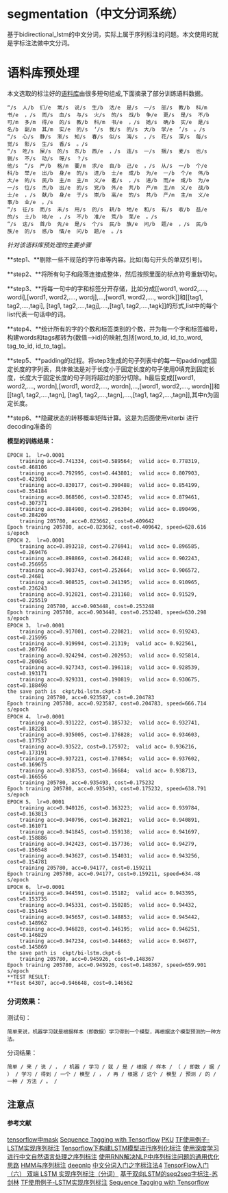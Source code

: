 # segmentation（中文分词系统）
基于bidirectional_lstm的中文分词，实际上属于序列标注的问题。本文使用的就是字标注法做中文分词。

# 语料库预处理
本文选取的标注好的[语料库](http://kexue.fm/usr/uploads/2016/10/1372394625.zip)由很多短句组成,下面摘录了部分训练语料数据。
```
“/s  人/b  们/e  常/s  说/s  生/b  活/e  是/s  一/s  部/s  教/b  科/m  书/e  ，/s  而/s  血/s  与/s  火/s  的/s  战/b  争/e  更/s  是/s  不/b  可/m  多/m  得/e  的/s  教/b  科/m  书/e  ，/s  她/s  确/b  实/e  是/s  名/b  副/m  其/m  实/e  的/s  ‘/s  我/s  的/s  大/b  学/e  ’/s  。/s  
“/s  心/s  静/s  渐/s  知/s  春/s  似/s  海/s  ，/s  花/s  深/s  每/s  觉/s  影/s  生/s  香/s  。/s  
“/s  吃/s  屎/s  的/s  东/b  西/e  ，/s  连/s  一/s  捆/s  麦/s  也/s  铡/s  不/s  动/s  呀/s  ？/s  
他/s  “/s  严/b  格/m  要/m  求/e  自/b  己/e  ，/s  从/s  一/b  个/e  科/b  举/e  出/b  身/e  的/s  进/b  士/e  成/b  为/e  一/b  个/e  伟/b  大/e  的/s  民/b  主/m  主/m  义/e  者/s  ，/s  进/b  而/e  成/b  为/e  一/s  位/s  杰/b  出/e  的/s  党/b  外/e  共/b  产/m  主/m  义/e  战/b  士/e  ，/s  献/b  身/e  于/s  崇/b  高/e  的/s  共/b  产/m  主/m  义/e  事/b  业/e  。/s  
“/s  征/s  而/s  未/s  用/s  的/s  耕/b  地/e  和/s  有/s  收/b  益/e  的/s  土/b  地/e  ，/s  不/b  准/e  荒/b  芜/e  。/s  
“/s  这/s  首/b  先/e  是/s  个/s  民/b  族/e  问/b  题/e  ，/s  民/b  族/e  的/s  感/b  情/e  问/b  题/e  。/s  
```
_针对该语料库预处理的主要步骤_

**step1、**剔除一些不规范的字符串等内容。比如(每句开头的单双引号)。

**step2、**将所有句子和段落连接成整体，然后按照里面的标点符号重新切句。

**step3、**将每一句中的字和标签分开存储，比如分成[[word1, word2,...., wordi],[word1, word2,...., wordj],...,[word1, word2,...., wordk]]和[[tag1, tag2,....,tagi], [tag1, tag2,....,tagj],....,[tag1, tag2,....,tagk]]的形式,list中的每个list代表一句话中的词。

**step4、**统计所有的字的个数和标签类别的个数，并为每一个字和标签编号，构建words和tags都转为{数值-->id}的映射,包括[word_to_id, id_to_word, tag_to_id, id_to_tag]。

**step5、**padding的过程。将step3生成的句子列表中的每一句padding成固定长度的字列表，具体做法是对于长度小于固定长度的句子使用0填充到固定长度，长度大于固定长度的句子则将超过的部分切除。h最后变成[[word1, word2,...., wordn],[word1, word2,...., wordn],...,[word1, word2,...., wordn]]和[[tag1, tag2,....,tagn], [tag1, tag2,....,tagn],....,[tag1, tag2,....,tagn]],其中n为固定长度。

**step6、**隐藏状态的转移概率矩阵计算。这是为后面使用viterbi 进行decoding准备的






**模型的训练结果：**
```
EPOCH 1， lr=0.0001
	training acc=0.741334, cost=0.589564;  valid acc= 0.778319, cost=0.468106 
	training acc=0.792995, cost=0.443801;  valid acc= 0.807903, cost=0.423901 
	training acc=0.830177, cost=0.390488;  valid acc= 0.854199, cost=0.354184 
	training acc=0.868506, cost=0.328745;  valid acc= 0.879461, cost=0.307371 
	training acc=0.884908, cost=0.296304;  valid acc= 0.890496, cost=0.284209 
	training 205780, acc=0.823662, cost=0.409642 
Epoch training 205780, acc=0.823662, cost=0.409642, speed=628.616 s/epoch
EPOCH 2， lr=0.0001
	training acc=0.893218, cost=0.276941;  valid acc= 0.896585, cost=0.269476 
	training acc=0.898869, cost=0.264248;  valid acc= 0.902243, cost=0.256955 
	training acc=0.903743, cost=0.252664;  valid acc= 0.906572, cost=0.24681 
	training acc=0.908525, cost=0.241395;  valid acc= 0.910965, cost=0.236243 
	training acc=0.912821, cost=0.231168;  valid acc= 0.91529, cost=0.225519 
	training 205780, acc=0.903448, cost=0.253248 
Epoch training 205780, acc=0.903448, cost=0.253248, speed=630.298 s/epoch
EPOCH 3， lr=0.0001
	training acc=0.917001, cost=0.220821;  valid acc= 0.919243, cost=0.215995 
	training acc=0.919994, cost=0.21319;  valid acc= 0.922561, cost=0.207766 
	training acc=0.924294, cost=0.202953;  valid acc= 0.925814, cost=0.200045 
	training acc=0.927343, cost=0.196118;  valid acc= 0.928539, cost=0.193171 
	training acc=0.929331, cost=0.190819;  valid acc= 0.930675, cost=0.188498 
the save path is  ckpt/bi-lstm.ckpt-3
	training 205780, acc=0.923587, cost=0.204783 
Epoch training 205780, acc=0.923587, cost=0.204783, speed=666.714 s/epoch
EPOCH 4， lr=0.0001
	training acc=0.931222, cost=0.185732;  valid acc= 0.932741, cost=0.182281 
	training acc=0.935005, cost=0.176828;  valid acc= 0.934603, cost=0.177537 
	training acc=0.93522, cost=0.175972;  valid acc= 0.936216, cost=0.173191 
	training acc=0.937221, cost=0.170854;  valid acc= 0.937602, cost=0.169675 
	training acc=0.938753, cost=0.16684;  valid acc= 0.938713, cost=0.166556 
	training 205780, acc=0.935493, cost=0.175232 
Epoch training 205780, acc=0.935493, cost=0.175232, speed=638.791 s/epoch
EPOCH 5， lr=0.0001
	training acc=0.940126, cost=0.163223;  valid acc= 0.939784, cost=0.163813 
	training acc=0.940796, cost=0.162021;  valid acc= 0.940891, cost=0.161071 
	training acc=0.941845, cost=0.159138;  valid acc= 0.941697, cost=0.158886 
	training acc=0.942423, cost=0.157736;  valid acc= 0.94279, cost=0.156548 
	training acc=0.943627, cost=0.154031;  valid acc= 0.943256, cost=0.154781 
	training 205780, acc=0.94177, cost=0.159211 
Epoch training 205780, acc=0.94177, cost=0.159211, speed=634.48 s/epoch
EPOCH 6， lr=0.0001
	training acc=0.944591, cost=0.15182;  valid acc= 0.943395, cost=0.153735 
	training acc=0.945331, cost=0.150285;  valid acc= 0.94432, cost=0.151445 
	training acc=0.945657, cost=0.148853;  valid acc= 0.945442, cost=0.148962 
	training acc=0.946828, cost=0.146195;  valid acc= 0.946251, cost=0.146829 
	training acc=0.947234, cost=0.144663;  valid acc= 0.94677, cost=0.145869 
the save path is  ckpt/bi-lstm.ckpt-6
	training 205780, acc=0.945926, cost=0.148367 
Epoch training 205780, acc=0.945926, cost=0.148367, speed=659.901 s/epoch
**TEST RESULT:
**Test 64307, acc=0.946648, cost=0.146562
```

### 分词效果：
测试句：
```
简单来说，机器学习就是根据样本（即数据）学习得到一个模型，再根据这个模型预测的一种方法。
```
分词结果：
```
简单 / 来 / 说 / ， / 机器 / 学习 / 就 / 是 / 根据 / 样本 / （ / 即数 / 据 / ） / 学习 / 得到 / 一个 / 模型 / ， / 再 / 根据 / 这个 / 模型 / 预测 / 的 / 一种 / 方法 / 。 / 
```


## 注意点




#### 参考文献
[tensorflow中mask](http://blog.csdn.net/appleml/article/details/56675152)
[Sequence Tagging with Tensorflow](https://guillaumegenthial.github.io/sequence-tagging-with-tensorflow.html)
[PKU](http://sighan.cs.uchicago.edu/bakeoff2005/data/pku_spec.pdf)
[TF使用例子-LSTM实现序列标注](http://www.jianshu.com/p/4cfcce68fc3b)
[Tensorflow下构建LSTM模型进行序列化标注](http://www.deepnlp.org/blog/tensorflow-lstm-pos/)
[使用深度学习进行中文自然语言处理之序列标注](http://www.jianshu.com/p/7e233ef57cb6)
[使用RNN解决NLP中序列标注问题的通用优化思路](http://blog.csdn.net/malefactor/article/details/50725480)
[ HMM与序列标注](http://blog.csdn.net/zbc1090549839/article/details/53887031)
[deepnlp](https://github.com/rockingdingo/deepnlp/tree/r0.1.7#segmentation)
[中文分词入门之字标注法4](http://www.52nlp.cn/%E4%B8%AD%E6%96%87%E5%88%86%E8%AF%8D%E5%85%A5%E9%97%A8%E4%B9%8B%E5%AD%97%E6%A0%87%E6%B3%A8%E6%B3%954)
[TensorFlow入门（六） 双端 LSTM 实现序列标注（分词）](http://blog.csdn.net/jerr__y/article/details/70471066)
[基于双向LSTM的seq2seq字标注-苏剑林](http://spaces.ac.cn/archives/3924/)
[TF使用例子-LSTM实现序列标注](http://www.jianshu.com/p/4cfcce68fc3b)
[Sequence Tagging with Tensorflow](https://guillaumegenthial.github.io/sequence-tagging-with-tensorflow.html)